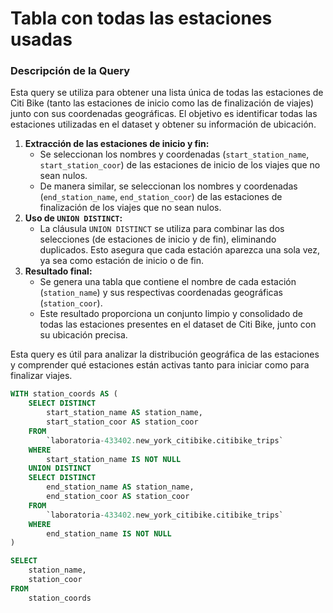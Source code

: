 # Tabla con todas las estaciones usadas

### Descripción de la Query

Esta query se utiliza para obtener una lista única de todas las estaciones de Citi Bike (tanto las estaciones de inicio como las de finalización de viajes) junto con sus coordenadas geográficas. El objetivo es identificar todas las estaciones utilizadas en el dataset y obtener su información de ubicación.

1. **Extracción de las estaciones de inicio y fin:**
    - Se seleccionan los nombres y coordenadas (`start_station_name`, `start_station_coor`) de las estaciones de inicio de los viajes que no sean nulos.
    - De manera similar, se seleccionan los nombres y coordenadas (`end_station_name`, `end_station_coor`) de las estaciones de finalización de los viajes que no sean nulos.
2. **Uso de `UNION DISTINCT`:**
    - La cláusula `UNION DISTINCT` se utiliza para combinar las dos selecciones (de estaciones de inicio y de fin), eliminando duplicados. Esto asegura que cada estación aparezca una sola vez, ya sea como estación de inicio o de fin.
3. **Resultado final:**
    - Se genera una tabla que contiene el nombre de cada estación (`station_name`) y sus respectivas coordenadas geográficas (`station_coor`).
    - Este resultado proporciona un conjunto limpio y consolidado de todas las estaciones presentes en el dataset de Citi Bike, junto con su ubicación precisa.

Esta query es útil para analizar la distribución geográfica de las estaciones y comprender qué estaciones están activas tanto para iniciar como para finalizar viajes.

```sql
WITH station_coords AS (
    SELECT DISTINCT 
        start_station_name AS station_name, 
        start_station_coor AS station_coor
    FROM 
        `laboratoria-433402.new_york_citibike.citibike_trips`
    WHERE 
        start_station_name IS NOT NULL
    UNION DISTINCT
    SELECT DISTINCT 
        end_station_name AS station_name, 
        end_station_coor AS station_coor
    FROM 
        `laboratoria-433402.new_york_citibike.citibike_trips`
    WHERE 
        end_station_name IS NOT NULL
)

SELECT 
    station_name,
    station_coor
FROM 
    station_coords

```
